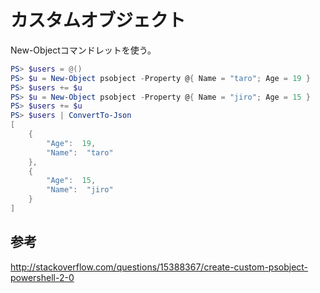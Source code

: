 ﻿# カスタムオブジェクト

New-Objectコマンドレットを使う。

```powershell
PS> $users = @()
PS> $u = New-Object psobject -Property @{ Name = "taro"; Age = 19 }
PS> $users += $u
PS> $u = New-Object psobject -Property @{ Name = "jiro"; Age = 15 }
PS> $users += $u
PS> $users | ConvertTo-Json
[
    {
        "Age":  19,
        "Name":  "taro"
    },
    {
        "Age":  15,
        "Name":  "jiro"
    }
]
```

## 参考
http://stackoverflow.com/questions/15388367/create-custom-psobject-powershell-2-0
